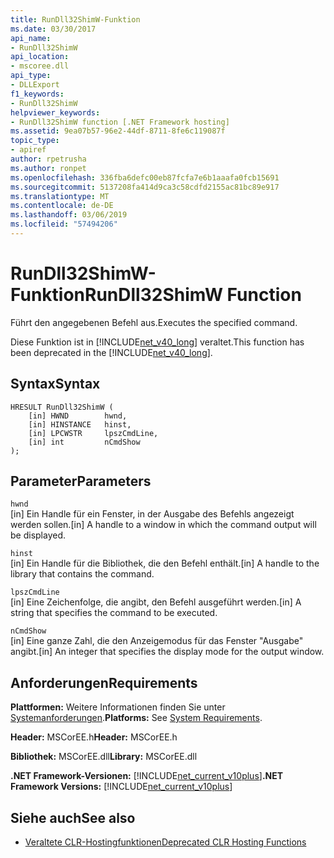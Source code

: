```yaml
---
title: RunDll32ShimW-Funktion
ms.date: 03/30/2017
api_name:
- RunDll32ShimW
api_location:
- mscoree.dll
api_type:
- DLLExport
f1_keywords:
- RunDll32ShimW
helpviewer_keywords:
- RunDll32ShimW function [.NET Framework hosting]
ms.assetid: 9ea07b57-96e2-44df-8711-8fe6c119087f
topic_type:
- apiref
author: rpetrusha
ms.author: ronpet
ms.openlocfilehash: 336fba6defc00eb87fcfa7e6b1aaafa0fcb15691
ms.sourcegitcommit: 5137208fa414d9ca3c58cdfd2155ac81bc89e917
ms.translationtype: MT
ms.contentlocale: de-DE
ms.lasthandoff: 03/06/2019
ms.locfileid: "57494206"
---
```

# <a name="rundll32shimw-function"></a><span data-ttu-id="61080-102">RunDll32ShimW-Funktion</span><span class="sxs-lookup"><span data-stu-id="61080-102">RunDll32ShimW Function</span></span>
<span data-ttu-id="61080-103">Führt den angegebenen Befehl aus.</span><span class="sxs-lookup"><span data-stu-id="61080-103">Executes the specified command.</span></span>  
  
 <span data-ttu-id="61080-104">Diese Funktion ist in [!INCLUDE[net_v40_long](../../../../includes/net-v40-long-md.md)] veraltet.</span><span class="sxs-lookup"><span data-stu-id="61080-104">This function has been deprecated in the [!INCLUDE[net_v40_long](../../../../includes/net-v40-long-md.md)].</span></span>  
  
## <a name="syntax"></a><span data-ttu-id="61080-105">Syntax</span><span class="sxs-lookup"><span data-stu-id="61080-105">Syntax</span></span>  
  
```  
HRESULT RunDll32ShimW (  
    [in] HWND        hwnd,  
    [in] HINSTANCE   hinst,  
    [in] LPCWSTR     lpszCmdLine,  
    [in] int         nCmdShow  
);  
```  
  
## <a name="parameters"></a><span data-ttu-id="61080-106">Parameter</span><span class="sxs-lookup"><span data-stu-id="61080-106">Parameters</span></span>  
 `hwnd`  
 <span data-ttu-id="61080-107">[in] Ein Handle für ein Fenster, in der Ausgabe des Befehls angezeigt werden sollen.</span><span class="sxs-lookup"><span data-stu-id="61080-107">[in] A handle to a window in which the command output will be displayed.</span></span>  
  
 `hinst`  
 <span data-ttu-id="61080-108">[in] Ein Handle für die Bibliothek, die den Befehl enthält.</span><span class="sxs-lookup"><span data-stu-id="61080-108">[in] A handle to the library that contains the command.</span></span>  
  
 `lpszCmdLine`  
 <span data-ttu-id="61080-109">[in] Eine Zeichenfolge, die angibt, den Befehl ausgeführt werden.</span><span class="sxs-lookup"><span data-stu-id="61080-109">[in] A string that specifies the command to be executed.</span></span>  
  
 `nCmdShow`  
 <span data-ttu-id="61080-110">[in] Eine ganze Zahl, die den Anzeigemodus für das Fenster "Ausgabe" angibt.</span><span class="sxs-lookup"><span data-stu-id="61080-110">[in] An integer that specifies the display mode for the output window.</span></span>  
  
## <a name="requirements"></a><span data-ttu-id="61080-111">Anforderungen</span><span class="sxs-lookup"><span data-stu-id="61080-111">Requirements</span></span>  
 <span data-ttu-id="61080-112">**Plattformen:** Weitere Informationen finden Sie unter [Systemanforderungen](../../../../docs/framework/get-started/system-requirements.md).</span><span class="sxs-lookup"><span data-stu-id="61080-112">**Platforms:** See [System Requirements](../../../../docs/framework/get-started/system-requirements.md).</span></span>  
  
 <span data-ttu-id="61080-113">**Header:** MSCorEE.h</span><span class="sxs-lookup"><span data-stu-id="61080-113">**Header:** MSCorEE.h</span></span>  
  
 <span data-ttu-id="61080-114">**Bibliothek:** MSCorEE.dll</span><span class="sxs-lookup"><span data-stu-id="61080-114">**Library:** MSCorEE.dll</span></span>  
  
 <span data-ttu-id="61080-115">**.NET Framework-Versionen:** [!INCLUDE[net_current_v10plus](../../../../includes/net-current-v10plus-md.md)]</span><span class="sxs-lookup"><span data-stu-id="61080-115">**.NET Framework Versions:** [!INCLUDE[net_current_v10plus](../../../../includes/net-current-v10plus-md.md)]</span></span>  
  
## <a name="see-also"></a><span data-ttu-id="61080-116">Siehe auch</span><span class="sxs-lookup"><span data-stu-id="61080-116">See also</span></span>
- [<span data-ttu-id="61080-117">Veraltete CLR-Hostingfunktionen</span><span class="sxs-lookup"><span data-stu-id="61080-117">Deprecated CLR Hosting Functions</span></span>](../../../../docs/framework/unmanaged-api/hosting/deprecated-clr-hosting-functions.md)

